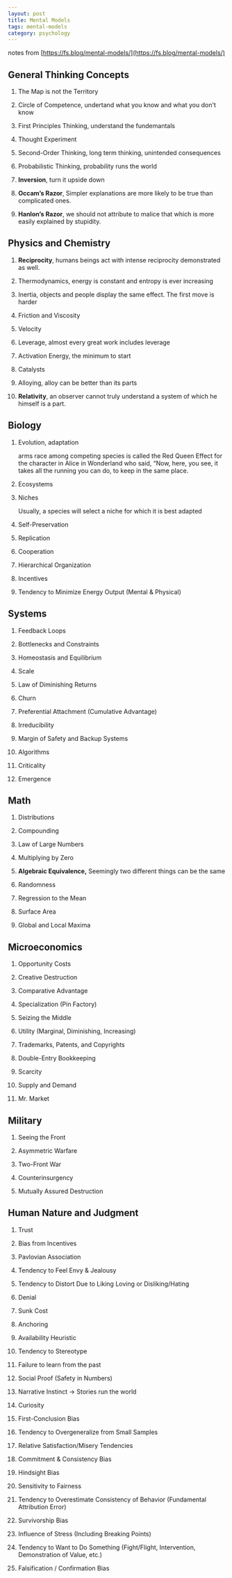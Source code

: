 ```yaml
---
layout: post
title: Mental Models 
tags: mental-models
category: psychology
---
```




notes from [https://fs.blog/mental-models/](https://fs.blog/mental-models/)

## General Thinking Concepts

1. The Map is not the Territory

2. Circle of Competence, undertand what you know and what you don't know 

3. First Principles Thinking, understand the fundemantals 
   
4. Thought Experiment
   
5. Second-Order Thinking, long term thinking, unintended consequences
   
6. Probabilistic Thinking, probability runs the world 
   
7. **Inversion**, turn it upside down 
   
8. **Occam’s Razor**, Simpler explanations are more likely to be true than complicated ones. 

9.  **Hanlon’s Razor**, we should not attribute to malice that which is more easily explained by stupidity. 

## Physics and Chemistry

1. **Reciprocity**, humans beings act with intense reciprocity demonstrated as well.

2. Thermodynamics, energy is constant and entropy is ever increasing 
   
3. Inertia, objects and people display the same effect. The first move is harder 
   
4. Friction and Viscosity

5. Velocity 

6.  Leverage, almost every great work includes leverage 

7.  Activation Energy, the minimum to start 

8. Catalysts 

9.   Alloying, alloy can be better than its parts 

10.  **Relativity**, an observer cannot truly understand a system of which he himself is a part. 
   

## Biology


1. Evolution, adaptation


   arms race among competing species is called the Red Queen Effect for the character in Alice in Wonderland who said, “Now, here, you see, it takes all the running you can do, to keep in the same place. 

2. Ecosystems

3. Niches

    Usually, a species will select a niche for which it is best adapted

4. Self-Preservation 

5. Replication 

6. Cooperation

7. Hierarchical  Organization

8.  Incentives

9.  Tendency to Minimize Energy Output (Mental & Physical)


## Systems

1. Feedback Loops

2. Bottlenecks and Constraints

3. Homeostasis and Equilibrium

4. Scale

5. Law of Diminishing Returns

6. Churn

7. Preferential Attachment (Cumulative Advantage)

8. Irreducibility 

9.  Margin of Safety and Backup Systems


10. Algorithms

11. Criticality

12. Emergence

## Math 

1. Distributions
   
2. Compounding

3. Law of Large Numbers

4. Multiplying by Zero

5. **Algebraic Equivalence,** Seemingly two different things can be the same 

6. Randomness

7. Regression to the Mean

8. Surface Area

9.  Global and Local Maxima

## Microeconomics

1. Opportunity Costs

2. Creative Destruction

3. Comparative Advantage

4. Specialization (Pin Factory)

5. Seizing the Middle

8. Utility (Marginal, Diminishing, Increasing)

6. Trademarks, Patents, and Copyrights

7. Double-Entry Bookkeeping

8. Scarcity

9. Supply and Demand

10. Mr. Market


## Military 

1. Seeing the Front

2. Asymmetric Warfare

3. Two-Front War

4. Counterinsurgency

5. Mutually Assured Destruction


## Human Nature and Judgment

1. Trust

2. Bias from Incentives

3. Pavlovian Association

4. Tendency to Feel Envy & Jealousy

5. Tendency to Distort Due to Liking Loving or Disliking/Hating

6. Denial 

7. Sunk Cost

8. Anchoring

9. Availability Heuristic

10. Tendency to Stereotype 

11. Failure to learn from the past

12. Social Proof (Safety in Numbers)

13. Narrative Instinct -> Stories run the world 

14. Curiosity

15. First-Conclusion Bias

16. Tendency to Overgeneralize from Small Samples

17. Relative Satisfaction/Misery Tendencies

18. Commitment & Consistency Bias

19. Hindsight Bias

20. Sensitivity to Fairness

21. Tendency to Overestimate Consistency of Behavior (Fundamental Attribution Error)

22. Survivorship Bias

23. Influence of Stress (Including Breaking Points)

24. Tendency to Want to Do Something (Fight/Flight, Intervention, Demonstration of Value, etc.)

25. Falsification / Confirmation Bias

